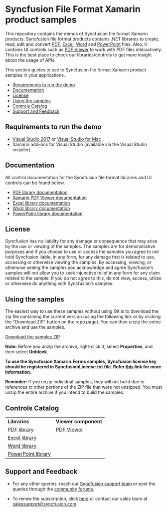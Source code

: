 # Syncfusion File Format Xamarin product samples 

This repository contains the demos of Syncfusion file format Xamarin products. Syncfusion file format products contains .NET libraries to create, read, edit and convert [PDF](https://www.syncfusion.com/pdf-framework/xamarin?utm_source=github&utm_medium=listing), [Excel](https://www.syncfusion.com/excel-framework/xamarin?utm_source=github&utm_medium=listing), [Word](https://www.syncfusion.com/word-framework/xamarin?utm_source=github&utm_medium=listing) and [PowerPoint](https://www.syncfusion.com/powerpoint-framework/xamarin?utm_source=github&utm_medium=listing) files. Also, it contains UI controls such as [PDF Viewer](https://www.syncfusion.com/xamarin-ui-controls/pdf-viewer?utm_source=github&utm_medium=listing) to work with PDF files interactively. This is the best place to check our libraries/controls to get more insight about the usage of APIs.

This section guides to use to Syncfusion file format Xamarin product samples in your applications.

* [Requirements to run the demo](#requirements-to-run-the-demo)
* [Documentation](#documentation)
* [License](#license)
* [Using the samples](#using-the-samples)
* [Controls Catalog](#controls-catalog)
* [Support and Feedback](#support-and-feedback)

## <a name="requirements-to-run-the-demo"></a>Requirements to run the demo ##

* [Visual Studio 2017](https://visualstudio.microsoft.com/downloads/) or [Visual Studio for Mac](https://visualstudio.microsoft.com/vs/mac/)
* Xamarin add-ons for Visual Studio (available via the Visual Studio installer).

## <a name="documentation"></a>Documentation ##

All control documentation for the Syncfusion file format libraries and UI controls can be found below. 
* [PDF library documentation](https://help.syncfusion.com/file-formats/pdf/overview?cs-save-lang=1&cs-lang=xamarin)
* [Xamarin PDF Viewer documentation](https://help.syncfusion.com/xamarin/sfpdfviewer/overview?utm_source=github&utm_medium=listing)
* [Excel library documentation](https://help.syncfusion.com/file-formats/xlsio/overview?cs-save-lang=1&cs-lang=xamarin)
* [Word library documentation](https://help.syncfusion.com/file-formats/docio/overview?cs-save-lang=1&cs-lang=xamarin)
* [PowerPoint library documentation](https://help.syncfusion.com/file-formats/presentation/overview?cs-save-lang=1&cs-lang=xamarin)

## <a name="license"></a>License ##

Syncfusion has no liability for any damage or consequence that may arise by the use or viewing of the samples. The samples are for demonstrative purposes and if you choose to use or access the samples you agree to not hold Syncfusion liable, in any form, for any damage that is related to use, accessing or otherwise viewing the samples. By accessing, viewing, or otherwise seeing the samples you acknowledge and agree Syncfusion’s samples will not allow you to seek injunctive relief in any form for any claim related to the sample. If you do not agree to this, do not view, access, utilize or otherwise do anything with Syncfusion’s samples.

## <a name="using-the-samples"></a>Using the samples ##

The easiest way to use these samples without using Git is to download the zip file containing the current version (using the following link or by clicking the "Download ZIP" button on the repo page). You can then unzip the entire archive and use the samples.

[Download the samples ZIP](../../archive/master.zip)

**Note:** Before you unzip the archive, right-click it, select **Properties**, and then select **Unblock**. 

**To use the Syncfusion Xamarin.Forms samples, Syncfusion license key should be registered in SyncfusionLicense.txt file. Refer [this](https://www.syncfusion.com/kb/9002?utm_source=github&utm_medium=listing) link for more information.**

**Reminder:** If you unzip individual samples, they will not build due to references to other portions of the ZIP file that were not unzipped. You must unzip the entire archive if you intend to build the samples.

## <a name="controls-catalog"></a>Controls Catalog

<table>
  <tr>
    <td>
    <b>Libraries<b>
    </td>
	<td>
    <b>Viewer component<b>
    </td>
  </tr>
  <tr>
  <td>
    <a href="PDF/PDF/Samples">PDF library</a>
  </td>
  <td>
    <a href="PdfViewer/PdfViewer/Samples">PDF Viewer</a>
  </td>  
  </tr>  
  <tr>
  <td>
    <a href="XlsIO/XlsIO/Samples">Excel library</a>
  </td>
  <td/>
  </tr>  
  <tr>
  <td>
    <a href="DocIO/DocIO/Samples">Word library</a>
  </td>
  <td/>
  </tr>  
  <tr>
  <td>
    <a href="Presentation/Presentation/Samples">PowerPoint library</a>
  </td>
  <td/>
  </tr>
</table>

## <a name="support-and-feedback"></a>Support and Feedback ##

* For any other queries, reach our [Syncfusion support team](https://www.syncfusion.com/support/directtrac/incidents/newincident?utm_source=github&utm_medium=listing) or post the queries through the [community forums](https://www.syncfusion.com/forums?utm_source=github&utm_medium=listing).

* To renew the subscription, click [here](https://www.syncfusion.com/sales/products?utm_source=github&utm_medium=listing) or contact our sales team at <salessupport@syncfusion.com>.
